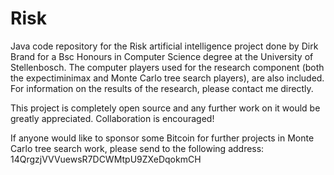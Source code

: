 Risk
====

Java code repository for the Risk artificial intelligence project done by Dirk Brand for a Bsc Honours in Computer Science degree at the University of Stellenbosch.  The computer players used for the research component (both the expectiminimax and Monte Carlo tree search players), are also included.  For information on the results of the research, please contact me directly.

This project is completely open source and any further work on it would be greatly appreciated.  Collaboration is encouraged!

If anyone would like to sponsor some Bitcoin for further projects in Monte Carlo tree search work, please send to the following address: 14QrgzjVVVuewsR7DCWMtpU9ZXeDqokmCH
